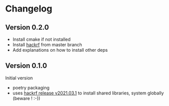 # Changelog

## Version 0.2.0

- Install cmake if not installed
- Install [hackrf](https://github.com/mossmann/hackrf) from master branch
- Add explanations on how to install other deps

## Version 0.1.0

Initial version

- poetry packaging
- uses [hackrf release v2021.03.1](https://github.com/mossmann/hackrf/releases/tag/v2021.03.1) to install shared libraries, system globally (beware ! :-))
